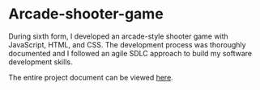 # Arcade-shooter-game
During sixth form, I developed an arcade-style shooter game with JavaScript, HTML, and CSS.
The development process was thoroughly documented and I followed an agile SDLC approach to build my software development skills.

The entire project document can be viewed [here](MotorMayhemDoc.pdf).
